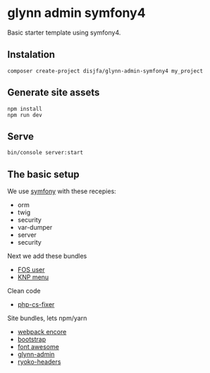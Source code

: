 # glynn admin symfony4

Basic starter template using symfony4.


## Instalation

```
composer create-project disjfa/glynn-admin-symfony4 my_project
```

## Generate site assets

```
npm install
npm run dev
```

## Serve

```
bin/console server:start
```

## The basic setup

We use [symfony](https://symfony.com) with these recepies:

* orm
* twig
* security
* var-dumper
* server
* security

Next we add these bundles

* [FOS user](https://github.com/FriendsOfSymfony/FOSUserBundle)
* [KNP menu](https://github.com/KnpLabs/KnpMenu)

Clean code

* [php-cs-fixer](https://github.com/FriendsOfPHP/PHP-CS-Fixer)

Site bundles, lets npm/yarn

* [webpack encore](https://symfony.com/doc/current/frontend.html)
* [bootstrap](http://getbootstrap.com)
* [font awesome](http://fontawesome.io)
* [glynn-admin](https://github.com/disjfa/glynn-admin)
* [ryoko-headers](https://github.com/disjfa/ryoko-headers)

